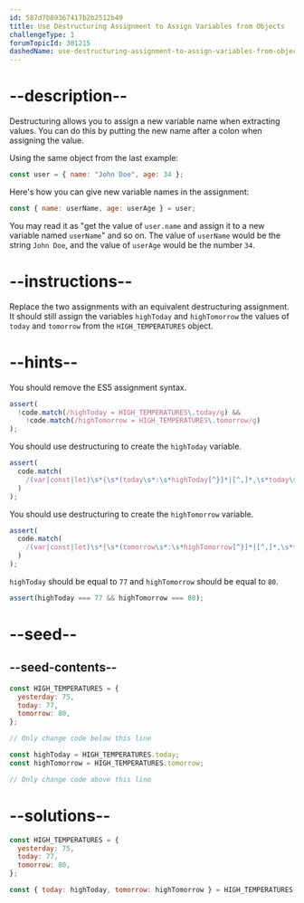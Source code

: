 ```yaml
---
id: 587d7b89367417b2b2512b49
title: Use Destructuring Assignment to Assign Variables from Objects
challengeType: 1
forumTopicId: 301215
dashedName: use-destructuring-assignment-to-assign-variables-from-objects
---
```


# --description--

Destructuring allows you to assign a new variable name when extracting values. You can do this by putting the new name after a colon when assigning the value.

Using the same object from the last example:

```js
const user = { name: "John Doe", age: 34 };
```

Here's how you can give new variable names in the assignment:

```js
const { name: userName, age: userAge } = user;
```

You may read it as "get the value of `user.name` and assign it to a new variable named `userName`" and so on. The value of `userName` would be the string `John Doe`, and the value of `userAge` would be the number `34`.

# --instructions--

Replace the two assignments with an equivalent destructuring assignment. It should still assign the variables `highToday` and `highTomorrow` the values of `today` and `tomorrow` from the `HIGH_TEMPERATURES` object.

# --hints--

You should remove the ES5 assignment syntax.

```js
assert(
  !code.match(/highToday = HIGH_TEMPERATURES\.today/g) &&
    !code.match(/highTomorrow = HIGH_TEMPERATURES\.tomorrow/g)
);
```

You should use destructuring to create the `highToday` variable.

```js
assert(
  code.match(
    /(var|const|let)\s*{\s*(today\s*:\s*highToday[^}]*|[^,]*,\s*today\s*:\s*highToday\s*)}\s*=\s*HIGH_TEMPERATURES(;|\s+|\/\/)/g
  )
);
```

You should use destructuring to create the `highTomorrow` variable.

```js
assert(
  code.match(
    /(var|const|let)\s*{\s*(tomorrow\s*:\s*highTomorrow[^}]*|[^,]*,\s*tomorrow\s*:\s*highTomorrow\s*)}\s*=\s*HIGH_TEMPERATURES(;|\s+|\/\/)/g
  )
);
```

`highToday` should be equal to `77` and `highTomorrow` should be equal to `80`.

```js
assert(highToday === 77 && highTomorrow === 80);
```

# --seed--

## --seed-contents--

```js
const HIGH_TEMPERATURES = {
  yesterday: 75,
  today: 77,
  tomorrow: 80,
};

// Only change code below this line

const highToday = HIGH_TEMPERATURES.today;
const highTomorrow = HIGH_TEMPERATURES.tomorrow;

// Only change code above this line
```

# --solutions--

```js
const HIGH_TEMPERATURES = {
  yesterday: 75,
  today: 77,
  tomorrow: 80,
};

const { today: highToday, tomorrow: highTomorrow } = HIGH_TEMPERATURES;
```
